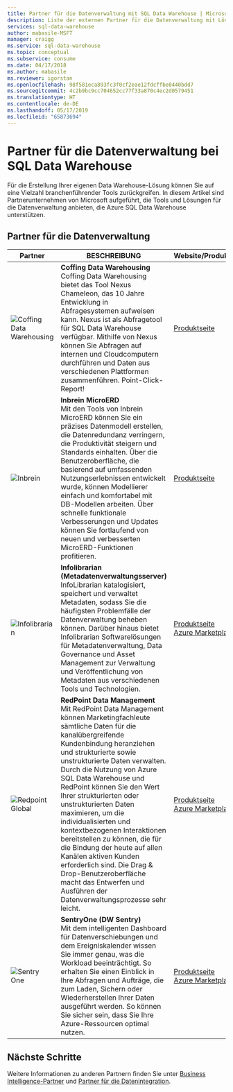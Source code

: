 ```yaml
---
title: Partner für die Datenverwaltung mit SQL Data Warehouse | Microsoft Docs
description: Liste der externen Partner für die Datenverwaltung mit Lösungen, die SQL Data Warehouse unterstützen.
services: sql-data-warehouse
author: mabasile-MSFT
manager: craigg
ms.service: sql-data-warehouse
ms.topic: conceptual
ms.subservice: consume
ms.date: 04/17/2018
ms.author: mabasile
ms.reviewer: igorstan
ms.openlocfilehash: 98f581eca893fc3f0cf2eae12fdcffbe0440bdd7
ms.sourcegitcommit: 4c2b9bc9cc704652cc77f33a870c4ec2d0579451
ms.translationtype: HT
ms.contentlocale: de-DE
ms.lasthandoff: 05/17/2019
ms.locfileid: "65873694"
---
```

# <a name="sql-data-warehouse-data-management-partners"></a>Partner für die Datenverwaltung bei SQL Data Warehouse
Für die Erstellung Ihrer eigenen Data Warehouse-Lösung können Sie auf eine Vielzahl branchenführender Tools zurückgreifen. In diesem Artikel sind Partnerunternehmen von Microsoft aufgeführt, die Tools und Lösungen für die Datenverwaltung anbieten, die Azure SQL Data Warehouse unterstützen.

## <a name="data-management-partners"></a>Partner für die Datenverwaltung
| Partner | BESCHREIBUNG | Website/Produktlink |
| ------- | ----------- | -------------------- |
| ![Coffing Data Warehousing][1] |**Coffing Data Warehousing**<br>Coffing Data Warehousing bietet das Tool Nexus Chameleon, das 10 Jahre Entwicklung in Abfragesystemen aufweisen kann. Nexus ist als Abfragetool für SQL Data Warehouse verfügbar. Mithilfe von Nexus können Sie Abfragen auf internen und Cloudcomputern durchführen und Daten aus verschiedenen Plattformen zusammenführen. Point-Click-Report! |[Produktseite][coffing_website]<br> |
| ![Inbrein][2] |**Inbrein MicroERD**<br>Mit den Tools von Inbrein MicroERD können Sie ein präzises Datenmodell erstellen, die Datenredundanz verringern, die Produktivität steigern und Standards einhalten. Über die Benutzeroberfläche, die basierend auf umfassenden Nutzungserlebnissen entwickelt wurde, können Modellierer einfach und komfortabel mit DB-Modellen arbeiten. Über schnelle funktionale Verbesserungen und Updates können Sie fortlaufend von neuen und verbesserten MicroERD-Funktionen profitieren. |[Produktseite][inbrein_website]<br> |
| ![Infolibrarian][3] |**Infolibrarian (Metadatenverwaltungsserver)**<br>InfoLibrarian katalogisiert, speichert und verwaltet Metadaten, sodass Sie die häufigsten Problemfälle der Datenverwaltung beheben können. Darüber hinaus bietet Infolibrarian Softwarelösungen für Metadatenverwaltung, Data Governance und Asset Management zur Verwaltung und Veröffentlichung von Metadaten aus verschiedenen Tools und Technologien. |[Produktseite][infolibrarian_website]<br> [Azure Marketplace][infolibrarian_marketplace]<br> |
| ![Redpoint Global][4] |**RedPoint Data Management**<br>Mit RedPoint Data Management können Marketingfachleute sämtliche Daten für die kanalübergreifende Kundenbindung heranziehen und strukturierte sowie unstrukturierte Daten verwalten. Durch die Nutzung von Azure SQL Data Warehouse und RedPoint können Sie den Wert Ihrer strukturierten oder unstrukturierten Daten maximieren, um die individualisierten und kontextbezogenen Interaktionen bereitstellen zu können, die für die Bindung der heute auf allen Kanälen aktiven Kunden erforderlich sind. Die Drag & Drop-Benutzeroberfläche macht das Entwerfen und Ausführen der Datenverwaltungsprozesse sehr leicht. |[Produktseite][redpoint_dm_website]<br> [Azure Marketplace][redpoint_dm_marketplace]<br> |
| ![Sentry One][5] |**SentryOne (DW Sentry)**<br>Mit dem intelligenten Dashboard für Datenverschiebungen und dem Ereigniskalender wissen Sie immer genau, was die Workload beeinträchtigt. So erhalten Sie einen Einblick in Ihre Abfragen und Aufträge, die zum Laden, Sichern oder Wiederherstellen Ihrer Daten ausgeführt werden. So können Sie sicher sein, dass Sie Ihre Azure-Ressourcen optimal nutzen. |[Produktseite][sql_sentry_website]<br>[Azure Marketplace][sql_sentry_marketplace]<br> |

## <a name="next-steps"></a>Nächste Schritte
Weitere Informationen zu anderen Partnern finden Sie unter [Business Intelligence-Partner][bi_partners] und [Partner für die Datenintegration][di_partners].

<!--Image references-->

[1]: ./media/sql-data-warehouse-partner-data-management/coffing_data_warehousing_logo.png
[2]: ./media/sql-data-warehouse-partner-data-management/inbrein_logo.png
[3]: ./media/sql-data-warehouse-partner-data-management/infolibrarian_logo.png
[4]: ./media/sql-data-warehouse-partner-data-management/redpoint_global_logo.png
[5]: ./media/sql-data-warehouse-partner-data-management/sql_sentry_logo.png

<!--Article links-->

[bi_partners]: ./sql-data-warehouse-partner-business-intelligence.md
[dm_partners]: ./sql-data-warehouse-partner-data-management.md
[di_partners]: ./sql-data-warehouse-partner-data-integration.md

<!--Website links -->

[coffing_website]:https://www.coffingdw.com/software/nexus/
[inbrein_website]:http://microerd.com/
[infolibrarian_website]:http://www.infolibcorp.com/metadata-management/software-tools
[redpoint_dm_website]:http://www.redpoint.net/products/data-management-solutions/
[sql_sentry_website]:https://sentryone.com/platform/azure-sql-dw-performance-monitoring/


<!--Marketplace Links -->

[infolibrarian_marketplace]:https://azure.microsoft.com/marketplace/partners/infolibrarian/infolibrarian-metadata-management-server/
[redpoint_dm_marketplace]:https://azure.microsoft.com/marketplace/partners/redpoint-global/redpoint-rpdm/ 
[sql_sentry_marketplace]:https://azuremarketplace.microsoft.com/marketplace/apps/sentryone.sentryoneeval
